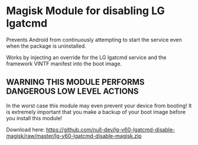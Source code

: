 # Magisk Module for disabling LG lgatcmd

Prevents Android from continuously attempting to start the service even when the package is uninstalled.

Works by injecting an override for the LG lgatcmd service and the framework VINTF manifest into the boot image.

## WARNING THIS MODULE PERFORMS DANGEROUS LOW LEVEL ACTIONS
In the worst case this module may even prevent your device from booting! It is extremely important that you make a backup of your boot image before you install this module!

Download here: https://github.com/null-dev/lg-v60-lgatcmd-disable-magisk/raw/master/lg-v60-lgatcmd-disable-magisk.zip
